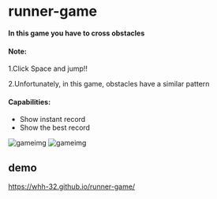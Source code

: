 # runner-game
**In this game you have to cross obstacles**

#### Note:

1.Click Space and jump!!

2.Unfortunately, in this game, obstacles have a similar pattern

#### Capabilities:

- Show instant record
- Show the best record 

![gameimg](https://user-images.githubusercontent.com/94436346/176712512-7b6a2ca8-c401-45a3-a130-8c00f5816ae8.JPG)
![gameimg](https://user-images.githubusercontent.com/94436346/176712621-446d2c86-8d08-48a2-b8c3-41ce63966d05.JPG)

## demo
https://whh-32.github.io/runner-game/
